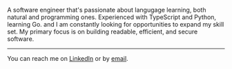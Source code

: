 A software engineer that's passionate about langugage learning, both natural and programming ones.
Experienced with TypeScript and Python, learning Go. and I am constantly looking for opportunities to expand my skill set.
My primary focus is on building readable, efficient, and secure software.

--- 
You can reach me on [LinkedIn](https://linkedin.com/in/becelli)  or by [email](mailto:gustavobecelli@gmail.com).
